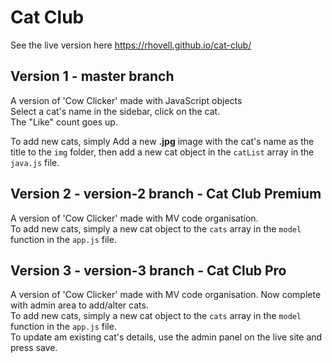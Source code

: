 # Cat Club

See the live version here https://rhovell.github.io/cat-club/

## Version 1 - master branch
A version of 'Cow Clicker' made with JavaScript objects
<br>
Select a cat's name in the sidebar, click on the cat. <br>
The "Like" count goes up.

To add new cats, simply Add a new **.jpg** image with the cat's name as the title to the `img` folder, then add a new cat object in the `catList` array in the `java.js` file.

## Version 2 - version-2 branch - Cat Club Premium

A version of 'Cow Clicker' made with MV code organisation.
<br>
To add new cats, simply a new cat object to the `cats` array in the `model` function in the `app.js` file.

## Version 3 - version-3 branch - Cat Club Pro

A version of 'Cow Clicker' made with MV code organisation. Now complete with admin area to add/alter cats.<br>
To add new cats, simply a new cat object to the `cats` array in the `model` function in the `app.js` file.</br>
To update am existing cat's details, use the admin panel on the live site and press save.
